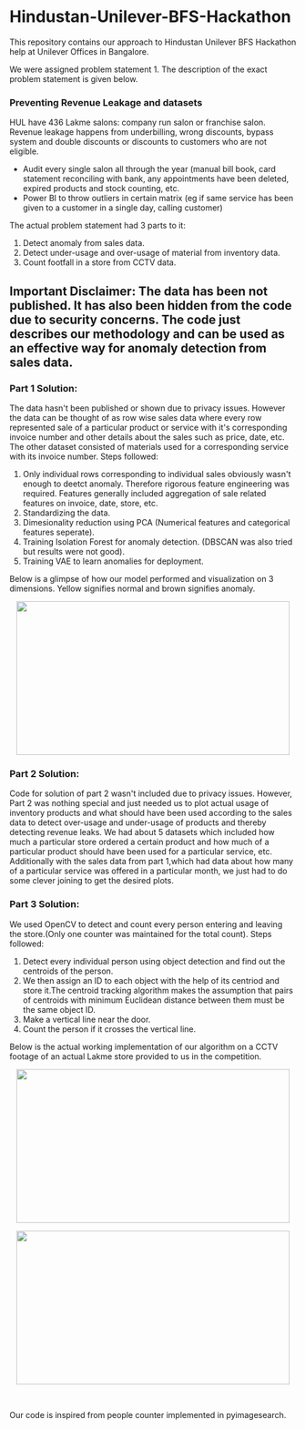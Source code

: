 # Hindustan-Unilever-BFS-Hackathon
This repository contains our approach to Hindustan Unilever BFS Hackathon help at Unilever Offices in Bangalore.

We were assigned problem statement 1. The description of the exact problem statement is given below.

### Preventing Revenue Leakage and datasets
HUL have 436 Lakme salons: company run salon or franchise salon. Revenue leakage happens from underbilling, wrong discounts, bypass system and double discounts or discounts to customers who are not eligible.
- Audit every single salon all through the year (manual bill book, card statement reconciling with bank, any appointments have been deleted, expired products and stock counting, etc.
- Power BI to throw outliers in certain matrix (eg if same service has been given to a customer in a single day, calling customer)

The actual problem statement had 3 parts to it:
1. Detect anomaly from sales data.
2. Detect under-usage and over-usage of material from inventory data.
3. Count footfall in a store from CCTV data.

## Important Disclaimer: The data has been not published. It has also been hidden from the code due to security concerns. The code just describes our methodology and can be used as an effective way for anomaly detection from sales data.
### Part 1 Solution:
The data hasn't been published or shown due to privacy issues. However the data can be thought of as row wise sales data where every row represented sale of a particular product or service with it's corresponding invoice number and other details about the sales such as price, date, etc.
The other dataset consisted of materials used for a corresponding service with its invoice number.
Steps followed:
1. Only individual rows corresponding to individual sales obviously wasn't enough to deetct anomaly. Therefore rigorous feature engineering was required. Features generally included aggregation of sale related features on invoice, date, store, etc.
2. Standardizing the data.
3. Dimesionality reduction using PCA (Numerical features and categorical features seperate).
4. Training Isolation Forest for anomaly detection. (DBSCAN was also tried but results were not good).
5. Training VAE to learn anomalies for deployment.

Below is a glimpse of how our model performed and visualization on 3 dimensions. Yellow signifies normal and brown signifies anomaly.

<p align="center">
<img width="480" height="270" src="https://github.com/Sreyan88/Hindustan-Unilever-BFS-Hackathon/blob/master/Extra/Anomaly Plot.png">
</p>

### Part 2 Solution:
Code for solution of part 2 wasn't included due to privacy issues. However, Part 2 was nothing special and just needed us to plot actual usage of inventory products and what should have been used according to the sales data to detect over-usage and under-usage of products and thereby detecting revenue leaks. We had about 5 datasets which included how much a particular store ordered a certain product and how much of a particular product should have been used for a particular service, etc. Additionally with the sales data from part 1,which had data about how many of a particular service was offered in a particular month, we just had to do some clever joining to get the desired plots.

### Part 3 Solution:
We used OpenCV to detect and count every person entering and leaving the store.(Only one counter was maintained for the total count).
Steps followed:
1. Detect every individual person using object detection and find out the centroids of the person.
2. We then assign an ID to each object with the help of its centriod and store it.The centroid tracking algorithm makes the assumption that pairs of centroids with minimum Euclidean distance between them must be the same object ID.
3. Make a vertical line near the door.
4. Count the person if it crosses the vertical line.

Below is the actual working implementation of our algorithm on a CCTV footage of an actual Lakme store provided to us in the competition.

<p align="center">
<img width="480" height="270" src="https://github.com/Sreyan88/Hindustan-Unilever-BFS-Hackathon/blob/master/Extra/In.gif">
</p>
<p align="center">
<img width="480" height="270" src="https://github.com/Sreyan88/Hindustan-Unilever-BFS-Hackathon/blob/master/Extra/Out.gif">
</p></br>

Our code is inspired from people counter implemented in pyimagesearch.

